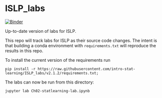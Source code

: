 # ISLP_labs

[![Binder](https://mybinder.org/badge_logo.svg)](https://mybinder.org/v2/gh/intro-stat-learning/ISLP_labs/v2.1.2)


Up-to-date version of labs for ISLP. 

This repo will track labs for ISLP as their source code changes.  The
intent is that building a conda environment with
`requirements.txt` will reproduce the results in this repo.

To install the current version of the requirements run

```
pip install -r https://raw.githubusercontent.com/intro-stat-learning/ISLP_labs/v2.1.2/requirements.txt;
```

The labs can now be run from this directory:

```
jupyter lab Ch02-statlearning-lab.ipynb
```
